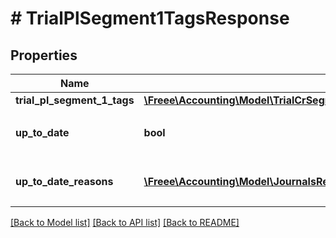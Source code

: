 # # TrialPlSegment1TagsResponse

## Properties

Name | Type | Description | Notes
------------ | ------------- | ------------- | -------------
**trial_pl_segment_1_tags** | [**\Freee\Accounting\Model\TrialCrSegment1TagsResponseTrialCrSegment1Tags**](TrialCrSegment1TagsResponseTrialCrSegment1Tags.md) |  |
**up_to_date** | **bool** | 集計結果が最新かどうか |
**up_to_date_reasons** | [**\Freee\Accounting\Model\JournalsResponseJournalsUpToDateReasons[]**](JournalsResponseJournalsUpToDateReasons.md) | 集計が最新でない場合の要因情報 | [optional]

[[Back to Model list]](../../README.md#models) [[Back to API list]](../../README.md#endpoints) [[Back to README]](../../README.md)
